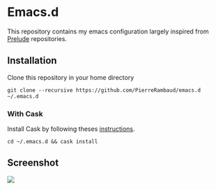 # Emacs.d

This repository contains my emacs configuration largely inspired from [Prelude](https://githu.com/bbatsov/prelude) repositories.


## Installation

Clone this repository in your home directory

`git clone --recursive https://github.com/PierreRambaud/emacs.d ~/.emacs.d`

### With Cask

Install Cask by following theses [instructions](http://cask.readthedocs.org/en/latest/guide/installation.html).

`cd ~/.emacs.d && cask install`

## Screenshot

![](https://raw.github.com/PierreRambaud/emacs.d/master/preview.png)
